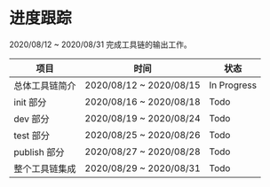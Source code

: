 # 进度跟踪

2020/08/12 ~ 2020/08/31 完成工具链的输出工作。

| 项目           | 时间                    | 状态        |
| -------------- | ----------------------- | ----------- |
| 总体工具链简介 | 2020/08/12 ~ 2020/08/15 | In Progress |
| init 部分      | 2020/08/16 ~ 2020/08/18 | Todo        |
| dev 部分       | 2020/08/19 ~ 2020/08/24 | Todo        |
| test 部分      | 2020/08/25 ~ 2020/08/26 | Todo        |
| publish 部分   | 2020/08/27 ~ 2020/08/28 | Todo        |
| 整个工具链集成 | 2020/08/29 ~ 2020/08/31 | Todo        |
